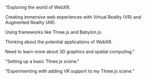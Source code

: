 "Exploring the world of WebXR.

Creating immersive web experiences with Virtual Reality (VR) and Augmented Reality (AR).

Using frameworks like Three.js and Babylon.js.

Thinking about the potential applications of WebXR.

Need to learn more about 3D graphics and spatial computing."

"Setting up a basic Three.js scene."

"Experimenting with adding VR support to my Three.js scene."